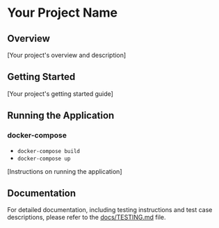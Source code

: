 # Your Project Name

## Overview

[Your project's overview and description]

## Getting Started

[Your project's getting started guide]

## Running the Application
### docker-compose
- `docker-compose build`
- `docker-compose up`

[Instructions on running the application]

## Documentation

For detailed documentation, including testing instructions and test case descriptions, please refer to the [docs/TESTING.md](docs/TESTING.md) file.
